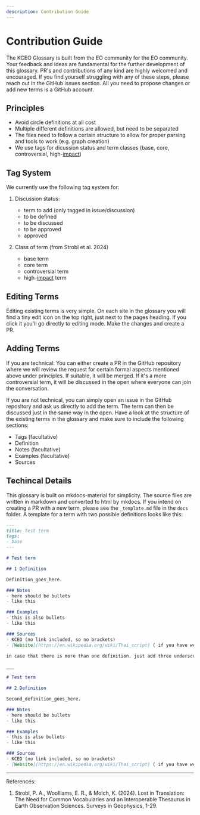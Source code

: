 ```yaml
---
description: Contribution Guide
---
```


# Contribution Guide

The KCEO Glossary is built from the EO community for the EO community. Your feedback and ideas are fundamental for the further development of this glossary. PR's and contributions of any kind are highly welcomed and encouraged. If you find yourself struggling with any of these steps, please reach out in the GitHub issues section. All you need to propose changes or add new terms is a GitHub account.

## Principles
- Avoid circle definitions at all cost 
- Multiple different definitions are allowed, but need to be separated 
- The files need to follow a certain structure to allow for proper parsing and tools to work (e.g. graph creation)
- We use tags for dicussion status and term classes (base, core, controversial, high-[impact](../impact))

## Tag System
We currently use the following tag system for: 

1. Discussion status:
    - term to add (only tagged in issue/discussion)
    - to be defined
    - to be discussed
    - to be approved
    - approved

2. Class of term (from Strobl et al. 2024)
    - base term
    - core term
    - controversial term
    - high-[impact](../impact) term

## Editing Terms 
Editing existing terms is very simple. On each site in the glossary you will find a tiny edit icon on the top right, just next to the pages heading. If you click it you'll go directly to editing mode. Make the changes and create a PR.

## Adding Terms

If you are technical: You can either create a PR in the GitHub repository where we will review the request for certain formal aspects mentioned above under principles. If suitable, it will be merged. If it's a more controversial term, it will be discussed in the open where everyone can join the conversation. 

If you are not technical, you can simply open an issue in the GitHub repository and ask us directly to add the term. The term can then be discussed just in the same way in the open. Have a look at the structure of the existing terms in the glossary and make sure to include the following sections:

- Tags (facultative)
- Definition 
- Notes (facultative)
- Examples (facultative)
- Sources 

## Techincal Details 

This glossary is built on mkdocs-material for simplicity. The source files are written in markdown and converted to html by mkdocs. If you intend on creating a PR with a new term, please see the `_template.md` file in the `docs` folder. A template for a term with two possible definitions looks like this: 

```markdown
---
title: Test term
tags:
- base
---

# Test term

## 1 Definition

Definition_goes_here. 

### Notes
- here should be bullets
- like this

### Examples 
- this is also bullets
- like this

### Sources 
- KCEO (no link included, so no brackets)
- [Website](https://en.wikipedia.org/wiki/Thai_script) ( if you have web [references](../reference), just add the term goes into square [] brackets and the url into () normal brackets

in case that there is more than one definition, just add three underscores to separate the definition, rest remains identical 

___

# Test term

## 2 Definition

Second_definition_goes_here. 

### Notes
- here should be bullets
- like this

### Examples 
- this is also bullets
- like this

### Sources 
- KCEO (no link included, so no brackets)
- [Website](https://en.wikipedia.org/wiki/Thai_script) ( if you have web [references](../reference), just add the term goes into square [] brackets and the url into () normal brackets
```

---

References: 

1. Strobl, P. A., Woolliams, E. R., & Molch, K. (2024). Lost in Translation: The Need for Common Vocabularies and an Interoperable Thesaurus in Earth Observation Sciences. Surveys in Geophysics, 1-29.